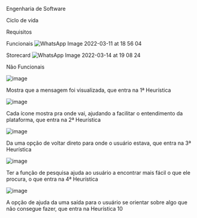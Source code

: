 Engenharia de Software



Ciclo de vida



Requisitos



Funcionais
![WhatsApp Image 2022-03-11 at 18 56 04](https://user-images.githubusercontent.com/90360441/157979278-6a4d05f7-d857-4dce-8aae-07c65a7a9591.jpeg)

Storecard
![WhatsApp Image 2022-03-14 at 19 08 24](https://user-images.githubusercontent.com/90360441/158269290-83d81da8-ec97-418c-9cd1-bb5945cabcda.jpeg)




Não Funcionais

 ![image](https://user-images.githubusercontent.com/90360441/157985208-76d5c509-41f3-46c0-93fd-adced1a4ad45.png)
 
Mostra que a mensagem foi visualizada, que entra na 1ª Heurística

![image](https://user-images.githubusercontent.com/90360441/157985504-3f232d53-0e21-4f7c-8589-be531a32dfed.png)

Cada ícone mostra pra onde vai, ajudando a facilitar o entendimento da plataforma, que entra na 2ª Heurística

![image](https://user-images.githubusercontent.com/90360441/157985546-81195403-6b28-4f75-9a08-0f5e4acf4c36.png)
 
Da uma opção de voltar direto para onde o usuário estava, que entra na 3ª Heurística

![image](https://user-images.githubusercontent.com/90360441/157985572-39e11f97-78e7-486a-b948-416026e32aa0.png)

Ter a função de pesquisa ajuda ao usuário a encontrar mais fácil o que ele procura, o que entra na 4ª Heurística

![image](https://user-images.githubusercontent.com/90360441/157985586-a142610b-91ca-498d-9859-d0ea2c97399d.png)

A opção de ajuda da uma saída para o usuário se orientar sobre algo que não consegue fazer, que entra na Heurística 10





